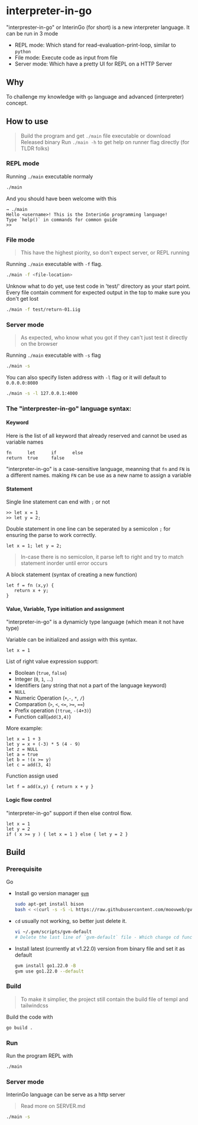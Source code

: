 # interpreter-in-go

"interprester-in-go" or InterinGo (for short) is a new interpreter language. It can be run in 3 mode
- REPL mode: Which stand for read-evaluation-print-loop, similar to `python`
- File mode: Execute code as input from file
- Server mode: Which have a pretty UI for REPL on a HTTP Server

## Why

To challenge my knowledge with `go` language and advanced (interpreter) concept.

## How to use

> Build the program and get `./main` file executable or download Released binary
> Run `./main -h` to get help on runner flag directly (for TLDR folks)

### REPL mode

Running `./main` executable normaly
```sh
./main
```

And you should have been welcome with this
```
→ ./main
Hello <username>! This is the InterinGo programming language!
Type `help()` in commands for common guide
>> 
```

### File mode

> This have the highest piority, so don't expect server, or REPL running 

Running `./main` executable with `-f` flag.
```sh
./main -f <file-location>
```

Unknow what to do yet, use test code in 'test/' directory as your start point. Every file contain comment for expected output in the top to make sure you don't get lost
```sh
./main -f test/return-01.iig
```


### Server mode

> As expected, who know what you got if they can't just test it directly on the browser

Running `./main` executable with `-s` flag
```sh
./main -s
```

You can also specify listen address with `-l` flag or it will default to `0.0.0.0:8080`
```sh
./main -s -l 127.0.0.1:4000
```

### The "interprester-in-go" language syntax:

#### Keyword

Here is the list of all keyword that already reserved and cannot be used as variable names
```
fn      let      if      else
return  true     false
```

"interpreter-in-go" is a case-sensitive language, meanning that `fn` and `FN` is a different names. making `FN` can be use as a new name to assign a variable

#### Statement

Single line statement can end with `;` or not
```
>> let x = 1
>> let y = 2;
```

Double statement in one line can be seperated by a semicolon `;` for ensuring the parse to work correctly.
```
let x = 1; let y = 2;
```

> In-case there is no semicolon, it parse left to right and try to match statement inorder until error occurs 

A block statement (syntax of creating a new function)
```
let f = fn (x,y) {
   return x + y; 
}
```

#### Value, Variable, Type initiation and assignment

"interpreter-in-go" is a dynamicly type language (which mean it not have type)

Variable can be initialized and assign with this syntax. 
```
let x = 1
```

List of right value expression support:
- Boolean (`true`, `false`)
- Integer (`0`, `1`, ...)
- Identifiers (any string that not a part of the language keyword)
- `NULL`
- Numeric Operation (`+`,`-`, `*`, `/`)
- Comparation (`>`, `<`, `<=`, `>=`, `==`)
- Prefix operation (`!true`, `-(4+3)`)
- Function call(`add(3,4)`)

More example:
```
let x = 1 + 3
let y = x + (-3) * 5 (4 - 9)
let z = NULL
let a = true
let b = !(x >= y)
let c = add(3, 4)
```

Function assign used 
```
let f = add(x,y) { return x + y }
```

#### Logic flow control

"interpreter-in-go" support if then else control flow.
```
let x = 1
let y = 2
if ( x >= y ) { let x = 1 } else { let y = 2 }
```


## Build

### Prerequisite

Go
- Install go version manager [`gvm`](https://github.com/moovweb/gvm)
    ```sh
    sudo apt-get install bison
    bash < <(curl -s -S -L https://raw.githubusercontent.com/moovweb/gvm/master/binscripts/gvm-installer)
    ```
- `cd` usually not working, so better just delete it.
    ```sh
    vi ~/.gvm/scripts/gvm-default
    # Delete the last line of `gvm-default` file - Which change cd functionality
    ```
- Install latest (currently at v1.22.0) version from binary file and set it as default
    ```sh
    gvm install go1.22.0 -B
    gvm use go1.22.0 --default 
    ```

### Build

> To make it simplier, the project still contain the build file of templ and tailwindcss

Build the code with

```sh
go build .
```

### Run

Run the program REPL with

```sh
./main
```

### Server mode

InterinGo language can be serve as a http server

> Read more on SERVER.md

```sh
./main -s
```
